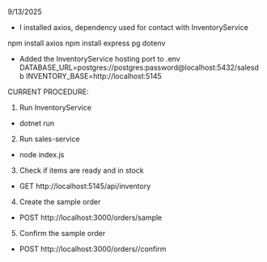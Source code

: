 9/13/2025 
- I installed axios, dependency used for contact with InventoryService

npm install axios
npm install express pg dotenv

- Added the InventoryService hosting port to .env
DATABASE_URL=postgres://postgres:password@localhost:5432/salesdb
INVENTORY_BASE=http://localhost:5145

CURRENT PROCEDURE:
1. Run InventoryService
- dotnet run
2. Run sales-service
- node index.js
3. Check if items are ready and in stock
- GET http://localhost:5145/api/inventory
4. Create the sample order
- POST http://localhost:3000/orders/sample
5. Confirm the sample order
- POST http://localhost:3000/orders/<orderId>/confirm